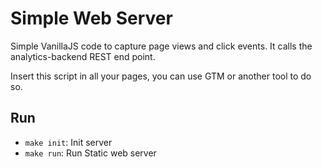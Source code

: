 # Simple Web Server

Simple VanillaJS code to capture page views and click events. It calls the analytics-backend REST end point.

Insert this script in all your pages, you can use GTM or another tool to do so.

## Run

- `make init`: Init server
- `make run`: Run Static web server